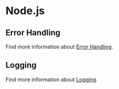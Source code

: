 # Node.js

## Error Handling

Find more information about [Error Handling](./nodejs/errors.md).

## Logging

Find more information about [Logging](./nodejs/logging.md).
